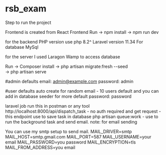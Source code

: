 # rsb_exam

Step to run the project

Frontend is created from React
Frontend
Run
-> npm install
-> npm run dev

for the backend
PHP version use php 8.2^
Laravel version 11.34
For database MySql

for the server I used Laragon Wamp to access database

Run
-> Composer install
-> php artisan migrate:fresh --seed  
-> php artisan serve

#admin defaults
email: admin@example.com
password: admin

#user defaults
auto create for random email - 10 users default and you can add in database seeder for more
default password: password

laravel job
run this in postman or any tool
http://localhost:8000/api/dispatch_task - no auth required and get request - this endpoint use to save task in database
php artisan queue:work - use to run the background task and send email.
note:
for email sending

You can use my smtp setup to send mail.
MAIL_DRIVER=smtp
MAIL_HOST=smtp.gmail.com
MAIL_PORT=587
MAIL_USERNAME=your email
MAIL_PASSWORD=you password
MAIL_ENCRYPTION=tls
MAIL_FROM_ADDRESS=you email
